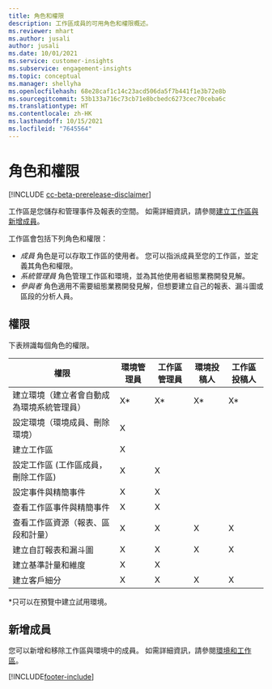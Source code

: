 ```yaml
---
title: 角色和權限
description: 工作區成員的可用角色和權限概述。
ms.reviewer: mhart
ms.author: jusali
author: jusali
ms.date: 10/01/2021
ms.service: customer-insights
ms.subservice: engagement-insights
ms.topic: conceptual
ms.manager: shellyha
ms.openlocfilehash: 68e28caf1c14c23acd506da5f7b441f1e3b72e8b
ms.sourcegitcommit: 53b133a716c73cb71e8bcbedc6273cec70ceba6c
ms.translationtype: HT
ms.contentlocale: zh-HK
ms.lasthandoff: 10/15/2021
ms.locfileid: "7645564"
---
```

# <a name="roles-and-permissions"></a>角色和權限

[!INCLUDE [cc-beta-prerelease-disclaimer](includes/cc-beta-prerelease-disclaimer.md)]

工作區是您儲存和管理事件及報表的空間。 如需詳細資訊，請參閱[建立工作區與新增成員](create-workspace.md)。 

工作區會包括下列角色和權限：

- *成員* 角色是可以存取工作區的使用者。 您可以指派成員至您的工作區，並定義其角色和權限。 
- *系統管理員* 角色管理工作區和環境，並為其他使用者組態業務開發見解。 
- *參與者* 角色適用不需要組態業務開發見解，但想要建立自己的報表、漏斗圖或區段的分析人員。

## <a name="permissions"></a>權限
  
下表辨識每個角色的權限。 

| 權限 | 環境管理員 | 工作區管理員 | 環境投稿人 | 工作區投稿人 | 
|--|--|--|--|--|
| 建立環境（建立者會自動成為環境系統管理員） | X* | X* | X* | X* |  
| 設定環境（環境成員、刪除環境） | X |  |  |  |  
| 建立工作區 | X |  |  |  |  
| 設定工作區 (工作區成員，刪除工作區) | X | X |  |  |  
| 設定事件與精簡事件 | X | X | |  |  
| 查看工作區事件與精簡事件 | X | X | |  |  
| 查看工作區資源（報表、區段和計量）| X | X | X | X |  
| 建立自訂報表和漏斗圖 | X | X | X | X |  
| 建立基準計量和維度| X | X |  |  |  
| 建立客戶細分| X | X | X | X |  

*只可以在預覽中建立試用環境。 

## <a name="add-members"></a>新增成員

您可以新增和移除工作區與環境中的成員。 如需詳細資訊，請參閱[環境和工作區](manage-environments-workspaces.md)。


[!INCLUDE[footer-include](../includes/footer-banner.md)]
